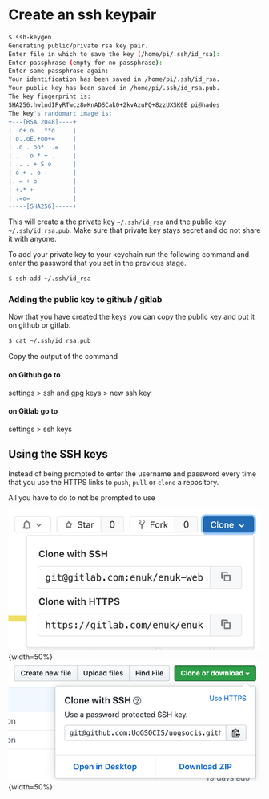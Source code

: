 # Create an ssh keypair



```bash
$ ssh-keygen
Generating public/private rsa key pair.
Enter file in which to save the key (/home/pi/.ssh/id_rsa):
Enter passphrase (empty for no passphrase):
Enter same passphrase again:
Your identification has been saved in /home/pi/.ssh/id_rsa.
Your public key has been saved in /home/pi/.ssh/id_rsa.pub.
The key fingerprint is:
SHA256:hwlndIFyRTwcz8wKnADSCak0+2kvAzuPQ+8zzUXSK0E pi@hades
The key's randomart image is:
+---[RSA 2048]----+
|  o+.o. .**o     |
| o..oE.+oo+=     |
|..o . oo*  .=    |
|..   o * + .     |
|  . . + S o      |
| o + . o .       |
|. = + o          |
| +.* +           |
| .=o=            |
+----[SHA256]-----+
```


This will create a the private key `~/.ssh/id_rsa` and the public key `~/.ssh/id_rsa.pub`. Make sure that private key stays secret and do not share it with anyone.

To add your private key to your keychain run the following command and enter the password that you set in the previous stage.

```bash
$ ssh-add ~/.ssh/id_rsa
```

### Adding the public key to github / gitlab



Now that you have created the keys you can copy the public key and put it on github or gitlab.

```bash
$ cat ~/.ssh/id_rsa.pub
```

Copy the output of the command

#### on Github go to

settings > ssh and gpg keys > new ssh key


#### on Gitlab go to

settings > ssh keys



## Using the SSH keys

Instead of being prompted to enter the username and password every time that you use the HTTPS links to `push`, `pull` or `clone` a repository.

All you have to do to not be prompted to use


![](./gitlab_ssh.png){width=50%}
![](./github_ssh.png){width=50%}